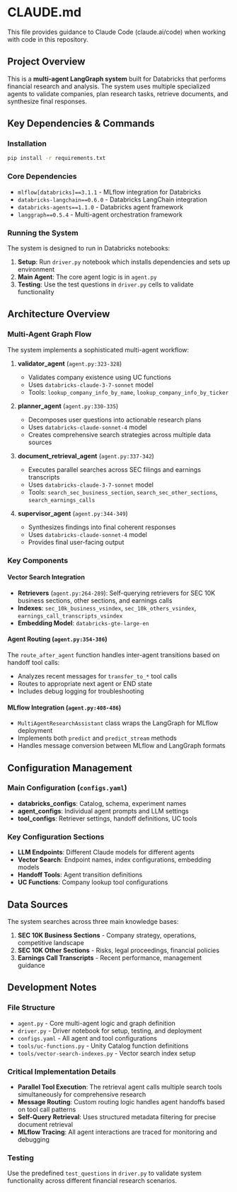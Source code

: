 # CLAUDE.md

This file provides guidance to Claude Code (claude.ai/code) when working with code in this repository.

## Project Overview

This is a **multi-agent LangGraph system** built for Databricks that performs financial research and analysis. The system uses multiple specialized agents to validate companies, plan research tasks, retrieve documents, and synthesize final responses.

## Key Dependencies & Commands

### Installation
```bash
pip install -r requirements.txt
```

### Core Dependencies
- `mlflow[databricks]==3.1.1` - MLflow integration for Databricks
- `databricks-langchain==0.6.0` - Databricks LangChain integration
- `databricks-agents==1.1.0` - Databricks agent framework
- `langgraph==0.5.4` - Multi-agent orchestration framework

### Running the System
The system is designed to run in Databricks notebooks:
1. **Setup**: Run `driver.py` notebook which installs dependencies and sets up environment
2. **Main Agent**: The core agent logic is in `agent.py` 
3. **Testing**: Use the test questions in `driver.py` cells to validate functionality

## Architecture Overview

### Multi-Agent Graph Flow
The system implements a sophisticated multi-agent workflow:

1. **validator_agent** (`agent.py:323-328`)
   - Validates company existence using UC functions
   - Uses `databricks-claude-3-7-sonnet` model
   - Tools: `lookup_company_info_by_name`, `lookup_company_info_by_ticker`

2. **planner_agent** (`agent.py:330-335`) 
   - Decomposes user questions into actionable research plans
   - Uses `databricks-claude-sonnet-4` model
   - Creates comprehensive search strategies across multiple data sources

3. **document_retrieval_agent** (`agent.py:337-342`)
   - Executes parallel searches across SEC filings and earnings transcripts
   - Uses `databricks-claude-3-7-sonnet` model
   - Tools: `search_sec_business_section`, `search_sec_other_sections`, `search_earnings_calls`

4. **supervisor_agent** (`agent.py:344-349`)
   - Synthesizes findings into final coherent responses
   - Uses `databricks-claude-sonnet-4` model
   - Provides final user-facing output

### Key Components

#### Vector Search Integration
- **Retrievers** (`agent.py:264-289`): Self-querying retrievers for SEC 10K business sections, other sections, and earnings calls
- **Indexes**: `sec_10k_business_vsindex`, `sec_10k_others_vsindex`, `earnings_call_transcripts_vsindex`
- **Embedding Model**: `databricks-gte-large-en`

#### Agent Routing (`agent.py:354-386`)
The `route_after_agent` function handles inter-agent transitions based on handoff tool calls:
- Analyzes recent messages for `transfer_to_*` tool calls
- Routes to appropriate next agent or END state
- Includes debug logging for troubleshooting

#### MLflow Integration (`agent.py:408-486`)
- `MultiAgentResearchAssistant` class wraps the LangGraph for MLflow deployment
- Implements both `predict` and `predict_stream` methods
- Handles message conversion between MLflow and LangGraph formats

## Configuration Management

### Main Configuration (`configs.yaml`)
- **databricks_configs**: Catalog, schema, experiment names
- **agent_configs**: Individual agent prompts and LLM settings
- **tool_configs**: Retriever settings, handoff definitions, UC tools

### Key Configuration Sections
- **LLM Endpoints**: Different Claude models for different agents
- **Vector Search**: Endpoint names, index configurations, embedding models
- **Handoff Tools**: Agent transition definitions
- **UC Functions**: Company lookup tool configurations

## Data Sources

The system searches across three main knowledge bases:
1. **SEC 10K Business Sections** - Company strategy, operations, competitive landscape
2. **SEC 10K Other Sections** - Risks, legal proceedings, financial policies  
3. **Earnings Call Transcripts** - Recent performance, management guidance

## Development Notes

### File Structure
- `agent.py` - Core multi-agent logic and graph definition
- `driver.py` - Driver notebook for setup, testing, and deployment
- `configs.yaml` - All agent and tool configurations
- `tools/uc-functions.py` - Unity Catalog function definitions
- `tools/vector-search-indexes.py` - Vector search index setup

### Critical Implementation Details
- **Parallel Tool Execution**: The retrieval agent calls multiple search tools simultaneously for comprehensive research
- **Message Routing**: Custom routing logic handles agent handoffs based on tool call patterns
- **Self-Query Retrieval**: Uses structured metadata filtering for precise document retrieval
- **MLflow Tracing**: All agent interactions are traced for monitoring and debugging

### Testing
Use the predefined `test_questions` in `driver.py` to validate system functionality across different financial research scenarios.